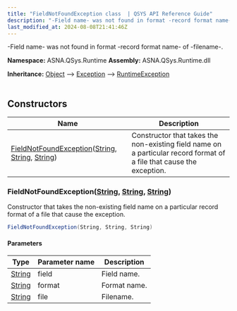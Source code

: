 ```yaml
---
title: "FieldNotFoundException class  | QSYS API Reference Guide"
description: "-Field name- was not found in format -record format name- of -filename-. "
last_modified_at: 2024-08-08T21:41:46Z
---
```


-Field name- was not found in format -record format name- of -filename-.

**Namespace:** ASNA.QSys.Runtime
**Assembly:** ASNA.QSys.Runtime.dll

**Inheritance:** [Object](https://docs.microsoft.com/en-us/dotnet/api/system.object) --> [Exception](https://docs.microsoft.com/en-us/dotnet/api/system.exception) --> [RuntimeException](/reference/runtime/qsys-runtime/runtime-exception.html)
<br>
<br>

## Constructors

| Name | Description |
| --- | --- |
| [FieldNotFoundException](#fieldnotfoundexceptionstring-string-string)([String](https://docs.microsoft.com/en-us/dotnet/api/system.string), [String](https://docs.microsoft.com/en-us/dotnet/api/system.string), [String](https://docs.microsoft.com/en-us/dotnet/api/system.string)) | Constructor that takes the non-existing field name on a particular record format of a file that cause the exception.

### FieldNotFoundException([String](https://docs.microsoft.com/en-us/dotnet/api/system.string), [String](https://docs.microsoft.com/en-us/dotnet/api/system.string), [String](https://docs.microsoft.com/en-us/dotnet/api/system.string))

Constructor that takes the non-existing field name on a particular record format of a file that cause the exception.

```cs
FieldNotFoundException(String, String, String)
```

#### Parameters

| Type | Parameter name | Description
| --- | --- | ---
| [String](https://docs.microsoft.com/en-us/dotnet/api/system.string) | field | Field name.
| [String](https://docs.microsoft.com/en-us/dotnet/api/system.string) | format | Format name.
| [String](https://docs.microsoft.com/en-us/dotnet/api/system.string) | file | Filename.
